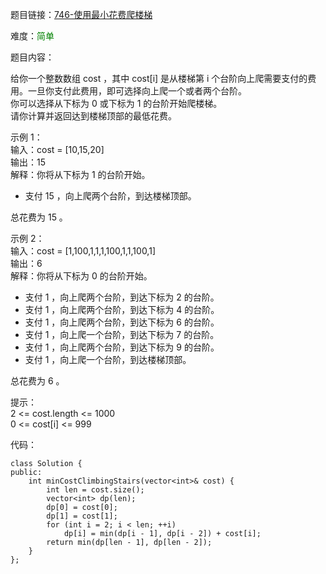 题目链接：[746-使用最小花费爬楼梯](https://leetcode-cn.com/problems/climbing-stairs/)

难度：<font color="Green">简单</font>

题目内容：

给你一个整数数组 cost ，其中 cost[i] 是从楼梯第 i 个台阶向上爬需要支付的费用。一旦你支付此费用，即可选择向上爬一个或者两个台阶。<br>
你可以选择从下标为 0 或下标为 1 的台阶开始爬楼梯。<br>
请你计算并返回达到楼梯顶部的最低花费。

示例 1：<br>
输入：cost = [10,15,20]<br>
输出：15<br>
解释：你将从下标为 1 的台阶开始。
- 支付 15 ，向上爬两个台阶，到达楼梯顶部。

总花费为 15 。

示例 2：<br>
输入：cost = [1,100,1,1,1,100,1,1,100,1]<br>
输出：6<br>
解释：你将从下标为 0 的台阶开始。
- 支付 1 ，向上爬两个台阶，到达下标为 2 的台阶。
- 支付 1 ，向上爬两个台阶，到达下标为 4 的台阶。
- 支付 1 ，向上爬两个台阶，到达下标为 6 的台阶。
- 支付 1 ，向上爬一个台阶，到达下标为 7 的台阶。
- 支付 1 ，向上爬两个台阶，到达下标为 9 的台阶。
- 支付 1 ，向上爬一个台阶，到达楼梯顶部。

总花费为 6 。

提示：<br>
2 <= cost.length <= 1000<br>
0 <= cost[i] <= 999


代码：
```
class Solution {
public:
    int minCostClimbingStairs(vector<int>& cost) {
        int len = cost.size();
        vector<int> dp(len);
        dp[0] = cost[0];
        dp[1] = cost[1];
        for (int i = 2; i < len; ++i)
            dp[i] = min(dp[i - 1], dp[i - 2]) + cost[i];
        return min(dp[len - 1], dp[len - 2]);
    }
};
```